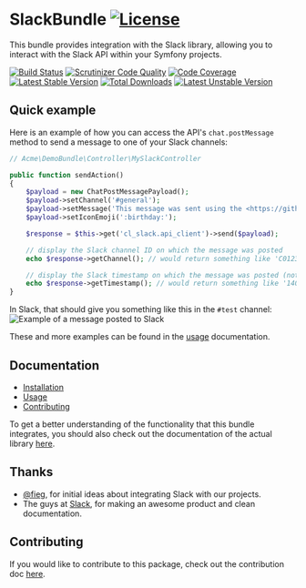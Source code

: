 # SlackBundle [![License](https://poser.pugx.org/cleentfaar/slack-bundle/license.svg)](https://packagist.org/packages/cleentfaar/slack-bundle)

This bundle provides integration with the Slack library, allowing you to interact with the Slack API within your Symfony projects.

[![Build Status](https://secure.travis-ci.org/cleentfaar/CLSlackBundle.svg)](http://travis-ci.org/cleentfaar/CLSlackBundle)
[![Scrutinizer Code Quality](https://scrutinizer-ci.com/g/cleentfaar/CLSlackBundle/badges/quality-score.png?b=master)](https://scrutinizer-ci.com/g/cleentfaar/CLSlackBundle/?branch=master)
[![Code Coverage](https://scrutinizer-ci.com/g/cleentfaar/CLSlackBundle/badges/coverage.png?b=master)](https://scrutinizer-ci.com/g/cleentfaar/CLSlackBundle/?branch=master)<br/>
[![Latest Stable Version](https://poser.pugx.org/cleentfaar/slack-bundle/v/stable.svg)](https://packagist.org/packages/cleentfaar/slack-bundle)
[![Total Downloads](https://poser.pugx.org/cleentfaar/slack-bundle/downloads.svg)](https://packagist.org/packages/cleentfaar/slack-bundle)
[![Latest Unstable Version](https://poser.pugx.org/cleentfaar/slack-bundle/v/unstable.svg)](https://packagist.org/packages/cleentfaar/slack-bundle)


## Quick example

Here is an example of how you can access the API's `chat.postMessage` method to send a message to one of your Slack channels:

```php
// Acme\DemoBundle\Controller\MySlackController

public function sendAction()
{
    $payload = new ChatPostMessagePayload();
    $payload->setChannel('#general');
    $payload->setMessage('This message was sent using the <https://github.com/cleentfaar/CLSlackBundle|SlackBundle>!');
    $payload->setIconEmoji(':birthday:');

    $response = $this->get('cl_slack.api_client')->send($payload);

    // display the Slack channel ID on which the message was posted
    echo $response->getChannel(); // would return something like 'C01234567'

    // display the Slack timestamp on which the message was posted (note: NON-unix timestamp!)
    echo $response->getTimestamp(); // would return something like '1407190762.000000'
}
```

In Slack, that should give you something like this in the ``#test`` channel:
![Example of a message posted to Slack](https://github.com/cleentfaar/slack/Resources/img/api-method-chat-postMessage.png)

These and more examples can be found in the [usage](Resources/doc/usage.md) documentation.


## Documentation

- [Installation](Resources/doc/installation.md)
- [Usage](Resources/doc/usage.md)
- [Contributing](Resources/doc/contributing.md)

To get a better understanding of the functionality that this bundle integrates, you should also check out the documentation
of the actual library [here](https://github.com/cleentfaar/slack/Resources/doc/usage.md).


## Thanks

- [@fieg](http://github.com/fieg), for initial ideas about integrating Slack with our projects.
- The guys at [Slack](https://slack.com/), for making an awesome product and clean documentation.


## Contributing

If you would like to contribute to this package, check out the contribution doc [here](Resources/doc/contributing.md).
